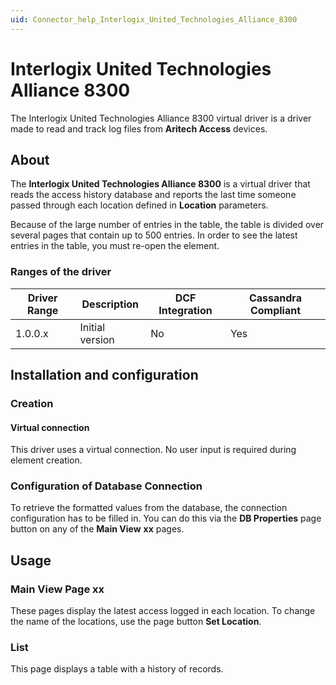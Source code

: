 ```yaml
---
uid: Connector_help_Interlogix_United_Technologies_Alliance_8300
---
```


# Interlogix United Technologies Alliance 8300

The Interlogix United Technologies Alliance 8300 virtual driver is a driver made to read and track log files from **Aritech Access** devices.

## About

The **Interlogix United Technologies Alliance 8300** is a virtual driver that reads the access history database and reports the last time someone passed through each location defined in **Location** parameters.

Because of the large number of entries in the table, the table is divided over several pages that contain up to 500 entries. In order to see the latest entries in the table, you must re-open the element.

### Ranges of the driver

| **Driver Range** | **Description** | **DCF Integration** | **Cassandra Compliant** |
|------------------|-----------------|---------------------|-------------------------|
| 1.0.0.x          | Initial version | No                  | Yes                     |

## Installation and configuration

### Creation

#### Virtual connection

This driver uses a virtual connection. No user input is required during element creation.

### Configuration of Database Connection

To retrieve the formatted values from the database, the connection configuration has to be filled in. You can do this via the **DB Properties** page button on any of the **Main View** **xx** pages.

## Usage

### Main View Page xx

These pages display the latest access logged in each location. To change the name of the locations, use the page button **Set Location**.

### List

This page displays a table with a history of records.
